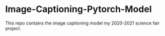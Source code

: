 # Image-Captioning-Pytorch-Model
This repo contains the image captioning model my 2020-2021 science fair project.
